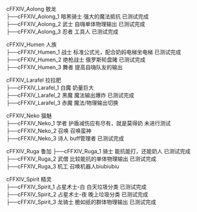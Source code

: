 cFFXIV_Aolong 敖龙  
  ├──cFFXIV_Aolong_1 暗黑骑士 强大的魔法抵抗 已测试完成  
  ├──cFFXIV_Aolong_2 武士 自嗨单体物理输出 已测试完成  
  ├──cFFXIV_Aolong_3 忍者 工具人 已测试完成  

cFFXIV_Humen 人族  
  ├──cFFXIV_Humen_1 战士 标准公式光，配合奶妈电梯坐电梯 已测试完成  
  ├──cFFXIV_Humen_2 绝枪战士 俄罗斯轮盘赌 已测试完成  
  ├──cFFXIV_Humen_3 舞者 提高自嗨队友的输出 

cFFXIV_Larafel 拉拉肥  
  ├──cFFXIV_Larafel_1 白魔 奶量巨大  
  ├──cFFXIV_Larafel_2 黑魔 魔法输出爆炸 已测试完成  
  ├──cFFXIV_Larafel_3 赤魔 魔法/物理输出切换  

cFFXIV_Neko 猫魅  
  ├──cFFXIV_Neko_1 学者 护盾减伤应有尽有，就是莫得奶 未进行测试  
  ├──cFFXIV_Neko_2 召唤 召唤蛮神  
  ├──cFFXIV_Neko_3 诗人 buff管理者 已测试完成  

cFFXIV_Ruga 鲁加
  ├──cFFXIV_Ruga_1 骑士 能抗能打，还能奶人 已测试完成  
  ├──cFFXIV_Ruga_2 武僧 比较能抗的单体物理输出 已测试完成  
  ├──cFFXIV_Ruga_3 机工 召唤机器人biubiubiu  

cFFXIV_Spirit 精灵  
  ├──cFFXIV_Spirit_1 占星术士-白 白天垃圾分类 已测试完成  
  ├──cFFXIV_Spirit_2 占星术士-夜 晚上垃圾分类 已测试完成  
  ├──cFFXIV_Spirit_3 龙骑士 脆如纸的群体物理输出 已测试完成  
